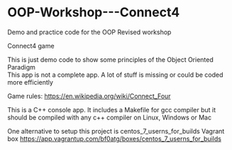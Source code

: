 # OOP-Workshop---Connect4
Demo and practice code for the OOP Revised workshop

Connect4 game                                                               
                      
This is just demo code to show some principles of the Object Oriented Paradigm                      
This app is not a complete app. A lot of stuff is missing or could be coded more efficiently

Game rules: https://en.wikipedia.org/wiki/Connect_Four 

This is a C++ console app.
It includes a Makefile for gcc compiler but it should be compiled with any c++ compiler on Linux, Windows or Mac

One alternative to setup this project is centos_7_userns_for_builds Vagrant box
https://app.vagrantup.com/bf0atg/boxes/centos_7_userns_for_builds

